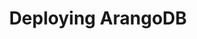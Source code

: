 ---
fileID: architecture-deployment-modes
title: Deploying ArangoDB
weight: 7000
description:
layout: label
---